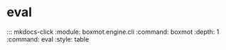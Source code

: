 # eval

::: mkdocs-click
    :module: boxmot.engine.cli
    :command: boxmot
    :depth: 1
    :command: eval
    :style: table